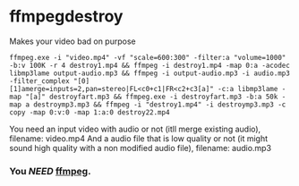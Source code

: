 # ffmpegdestroy
Makes your video bad on purpose

```
ffmpeg.exe -i "video.mp4" -vf "scale=600:300" -filter:a "volume=1000" -b:v 100K -r 4 destroy1.mp4 && ffmpeg -i destroy1.mp4 -map 0:a -acodec libmp3lame output-audio.mp3 && ffmpeg -i output-audio.mp3 -i audio.mp3 -filter_complex "[0][1]amerge=inputs=2,pan=stereo|FL<c0+c1|FR<c2+c3[a]" -c:a libmp3lame -map "[a]" destroyfart.mp3 && ffmpeg.exe -i destroyfart.mp3 -b:a 50k -map a destroymp3.mp3 && ffmpeg -i "destroy1.mp4" -i destroymp3.mp3 -c copy -map 0:v:0 -map 1:a:0 destroy22.mp4
```
You need an input video with audio or not (itll merge existing audio), filename: video.mp4
And a audio file that is low quality or not (it might sound high quality with a non modified audio file), filename: audio.mp3

### You __***NEED***__ [ffmpeg](https://ffmpeg.org).
